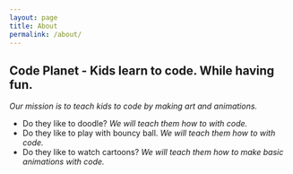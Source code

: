 ```yaml
---
layout: page
title: About 
permalink: /about/
---
```


## Code Planet - Kids learn to code. While having fun.

_*Our mission is to teach kids to code by making art and animations.*_

* Do they like to doodle? *We will teach them how to with code.* 
* Do they like to play with bouncy ball. *We will teach them how to with code.* 
* Do they like to watch cartoons? *We will teach them how to make basic animations with code.* 
